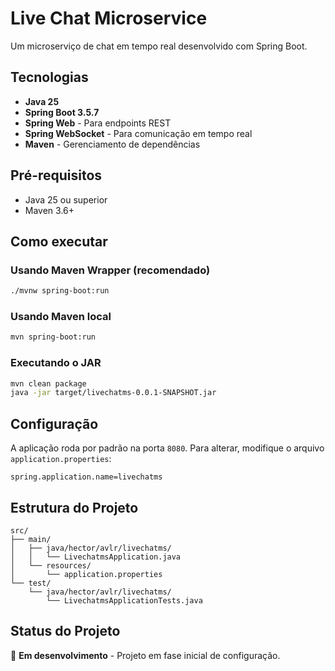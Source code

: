 # Live Chat Microservice

Um microserviço de chat em tempo real desenvolvido com Spring Boot.

## Tecnologias

- **Java 25**
- **Spring Boot 3.5.7**
- **Spring Web** - Para endpoints REST
- **Spring WebSocket** - Para comunicação em tempo real
- **Maven** - Gerenciamento de dependências

## Pré-requisitos

- Java 25 ou superior
- Maven 3.6+

## Como executar

### Usando Maven Wrapper (recomendado)

```bash
./mvnw spring-boot:run
```

### Usando Maven local

```bash
mvn spring-boot:run
```

### Executando o JAR

```bash
mvn clean package
java -jar target/livechatms-0.0.1-SNAPSHOT.jar
```

## Configuração

A aplicação roda por padrão na porta `8080`. Para alterar, modifique o arquivo `application.properties`:

```properties
spring.application.name=livechatms
```

## Estrutura do Projeto

```
src/
├── main/
│   ├── java/hector/avlr/livechatms/
│   │   └── LivechatmsApplication.java
│   └── resources/
│       └── application.properties
└── test/
    └── java/hector/avlr/livechatms/
        └── LivechatmsApplicationTests.java
```

## Status do Projeto

🚧 **Em desenvolvimento** - Projeto em fase inicial de configuração.

